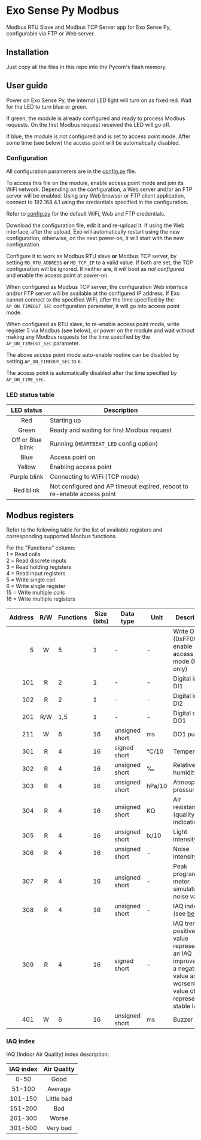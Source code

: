 # Exo Sense Py Modbus
Modbus RTU Slave and Modbus TCP Server app for Exo Sense Py, configurable via FTP or Web server.

## Installation
Just copy all the files in this repo into the Pycom's flash memory.

## User guide
Power on Exo Sense Py, the internal LED light will turn on as fixed red. Wait for the LED to turn blue or green.

If green, the module is already configured and ready to process Modbus requests. On the first Modbus request received the LED will go off.

If blue, the module is not configured and is set to access point mode. After some time (see below) the access point will be automatically disabled.

### Configuration

All configuration parameters are in the [config.py](config.py) file.

To access this file on the module, enable access point mode and join its WiFi network. Depending on the configuration, a Web server and/or an FTP server will be enabled. Using any Web browser or FTP client application, connect to 192.168.4.1 using the credentials specified in the configuration.

Refer to [config.py](config.py) for the default WiFi, Web and FTP credentials.

Download the configuration file, edit it and re-upload it. If using the Web interface, after the upload, Exo will automatically restart using the new configuration, otherwise, on the next power-on, it will start with the new configuration.

Configure it to work as Modbus RTU slave __or__ Modbus TCP server, by setting `MB_RTU_ADDRESS` __or__ `MB_TCP_IP` to a valid value. If both are set, the TCP configuration will be ignored. If neither are, it will boot as _not configured_ and enable the access point at power-on.

When configured as Modbus TCP server, the configuration Web interface and/or FTP server will be available at the configured IP address. If Exo cannot connect to the specified WiFi, after the time specified by the `AP_ON_TIMEOUT_SEC` configuration parameter, it will go into access point mode.

When configured as RTU slave, to re-enable access point mode, write register 5 via Modbus (see below), or power on the module and wait without making any Modbus requests for the time specified by the `AP_ON_TIMEOUT_SEC` parameter.

The above access point mode auto-enable routine can be disabled by setting `AP_ON_TIMEOUT_SEC` to `0`.

The access point is automatically disabled after the time specified by `AP_ON_TIME_SEC`.

### LED status table

|LED status|Description|
|:--------:|-----------|
|Red|Starting up|
|Green|Ready and waiting for first Modbus request|
|Off or Blue blink|Running (`HEARTBEAT_LED` config option)|
|Blue|Access point on|
|Yellow|Enabling access point|
|Purple blink|Connecting to WiFi (TCP mode)|
|Red blink|Not configured and AP timeout expired, reboot to re-enable access point|

## Modbus registers

Refer to the following table for the list of available registers and corresponding supported Modbus functions.

For the "Functions" column:    
1 = Read coils    
2 = Read discrete inputs    
3 = Read holding registers    
4 = Read input registers    
5 = Write single coil    
6 = Write single register    
15 = Write multiple coils    
16 = Write multiple registers    

|Address|R/W|Functions|Size (bits)|Data type|Unit|Description|
|------:|:-:|---------|----|---------|----|-----------|
|5|W|5|1|-|-|Write ON (0xFF00) to enable access point mode (RTU only)|
|101|R|2|1|-|-|Digital input DI1|
|102|R|2|1|-|-|Digital input DI2|
|201|R/W|1,5|1|-|-|Digital output DO1|
|211|W|6|16|unsigned short|ms|DO1 pulse|
|301|R|4|16|signed short|&deg;C/10|Temperature|
|302|R|4|16|unsigned short|&permil;|Relative humidity|
|303|R|4|16|unsigned short|hPa/10|Atmospheric pressure|
|304|R|4|16|unsigned short|K&#8486;|Air resistance (quality indication)|
|305|R|4|16|unsigned short|lx/10|Light intensity|
|306|R|4|16|unsigned short|-|Noise intensity|
|307|R|4|16|unsigned short|-|Peak programme meter simulation on noise value|
|308|R|4|16|unsigned short|-|IAQ index (see [below](#iaq-index))|
|309|R|4|16|signed short|-|IAQ trend: a positive value represents an IAQ improvement, a negative value an IAQ worsening, a value of zero represents a stable IAQ|
|401|W|6|16|unsigned short|ms|Buzzer beep|

### IAQ index

IAQ (Indoor Air Quality) index description:

|IAQ index|Air Quality|
|:-------:|:---------:|
|0-50|Good|
|51-100|Average|
|101-150|Little bad|
|151-200|Bad|
|201-300|Worse|
|301-500|Very bad|
